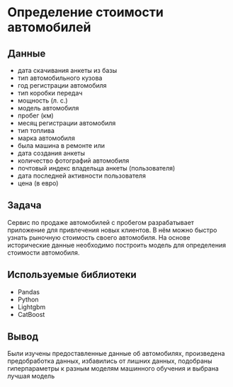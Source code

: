 # Определение стоимости автомобилей
## Данные
- дата скачивания анкеты из базы 
- тип автомобильного кузова 
- год регистрации автомобиля
- тип коробки передач 
- мощность (л. с.) 
- модель автомобиля
- пробег (км) 
- месяц регистрации автомобиля 
- тип топлива 
- марка автомобиля 
- была машина в ремонте или 
- дата создания анкеты
- количество фотографий автомобиля
- почтовый индекс владельца анкеты (пользователя)
- дата последней активности пользователя
- цена (в евро)

## Задача
Сервис по продаже автомобилей с пробегом разрабатывает приложение для привлечения новых клиентов. В нём можно быстро узнать рыночную стоимость своего автомобиля. На основе исторические данные необходимо построить модель для определения стоимости автомобиля.

## Используемые библиотеки
- Pandas
- Python
- Lightgbm
- CatBoost

## Вывод
Были изучены предоставленные данные об автомобилях, произведена предобработка данных, избавились от лишних данных, подобраны гиперпараметры к разным моделям машинного обучения и выбрана лучшая модель
